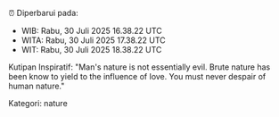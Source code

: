 ⏰ Diperbarui pada:
- WIB: Rabu, 30 Juli 2025 16.38.22 UTC
- WITA: Rabu, 30 Juli 2025 17.38.22 UTC
- WIT: Rabu, 30 Juli 2025 18.38.22 UTC

Kutipan Inspiratif:
"Man's nature is not essentially evil. Brute nature has been know to yield to the influence of love. You must never despair of human nature."


Kategori: nature

